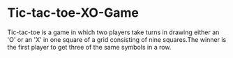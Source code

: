 # Tic-tac-toe-XO-Game
Tic-tac-toe is a game in which two players take turns in drawing either an 'O' or an 'X' in one square of a grid consisting of nine squares.The winner is the first player to get three of the same symbols in a row.
